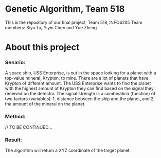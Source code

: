 # Genetic Algorithm, Team 518
This is the repository of our final project, Team 518, INFO6205
Team members: Siyu Tu, Yiyin Chen and Yue Zheng

# About this project
### Senario: 
A space ship, USS Enterprise, is out in the space looking for a planet with a top-value mineral, Krypton, to mine. There are a lot of planets that have Krypton of different amount. The USS Enterprise wants to find the planet with the highest amount of Krypton they can find based on the signal they received on the detector. The signal strength is a combination (function) of two factors (variables): 1, distance between the ship and the planet, and 2, the amount of the mineral on the planet. 

### Method:
// TO BE CONTINUED...

### Result: 
The algorithm will return a XYZ coordinate of the target planet. 
